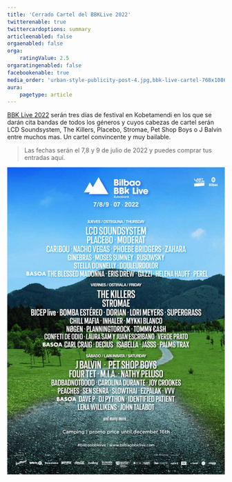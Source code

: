 ```yaml
---
title: 'Cerrado Cartel del BBKLive 2022'
twitterenable: true
twittercardoptions: summary
articleenabled: false
orgaenabled: false
orga:
    ratingValue: 2.5
orgaratingenabled: false
facebookenable: true
media_order: 'urban-style-publicity-post-4.jpg,bbk-live-cartel-768x1086.jpg'
aura:
    pagetype: article
---
```


[BBK Live 2022](https://www.bilbaobbklive.com/es) serán tres días de festival en Kobetamendi en los que se darán cita bandas de todos los géneros y cuyos cabezas de cartel serán LCD Soundsystem, The Killers, Placebo,  Stromae, Pet Shop Boys o J Balvin entre muchos mas. Un cartel convincente y muy bailable.

> Las fechas serán el 7,8 y 9 de julio de 2022 y puedes comprar tus entradas aquí.

![bbk-live-cartel-768x1086](bbk-live-cartel-768x1086.jpg "bbk-live-cartel-768x1086")
